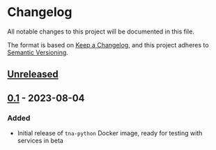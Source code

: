 # Changelog

All notable changes to this project will be documented in this file.

The format is based on [Keep a Changelog](https://keepachangelog.com/en/1.0.0/),
and this project adheres to [Semantic Versioning](https://semver.org/spec/v2.0.0.html).

## [Unreleased]

## [0.1] - 2023-08-04

### Added

- Initial release of `tna-python` Docker image, ready for testing with services in beta

[unreleased]: https://github.com/nationalarchives/docker/compare/v0.1...HEAD
[0.1]: https://github.com/nationalarchives/docker/releases/tag/v0.1